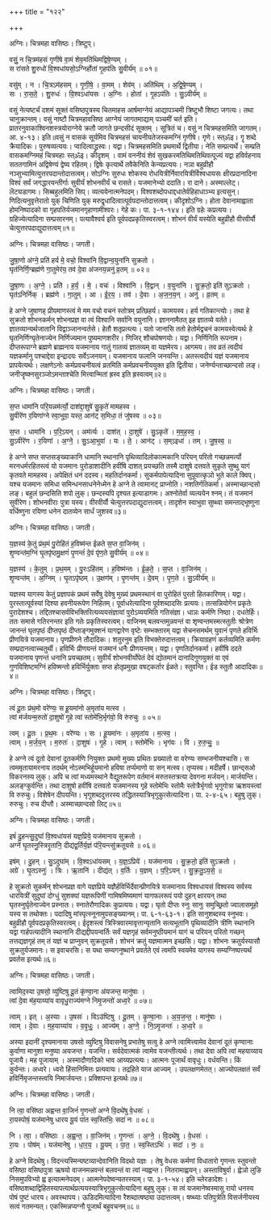 +++
title = "१२२"

+++


अग्निः। चित्रमहा वासिष्ठः। त्रिष्टुप्।

वसुं॒ न चि॒त्रम॑हसं गृणीषे वा॒मं शेव॒मति॑थिमद्विषे॒ण्यम् ।  
स रा॑सते शु॒रुधो॑ वि॒श्वधा॑यसो॒ऽग्निर्होता॑ गृ॒हप॑तिः सु॒वीर्य॑म् ॥ ०१॥

वसु॑म् । न । चि॒त्रऽम॑हसम् । गृ॒णी॒षे॒ । वा॒मम् । शेव॑म् । अति॑थिम् । अ॒द्वि॒षे॒ण्यम् ।  
सः । रा॒स॒ते॒ । शु॒रुधः॑ । वि॒श्वऽधा॑यसः । अ॒ग्निः । होता॑ । गृ॒हऽप॑तिः । सु॒ऽवीर्य॑म् ॥

वसुं नेत्यष्टर्चं दशमं सूक्तं वसिष्ठपुत्रस्य चितमाहस आर्षमाग्नेयं आद्यापञ्चमी त्रिष्टुभौ शिष्टा जगत्यः। तथा चानुक्रान्तम्। वसुं नाष्टौ चित्रमहावसिष्ठ आग्नेयं जागतमाद्याम् पञ्चमीं चर्त इति। प्रातरनुवाकाश्विनशस्त्रयोराग्नेये क्रतौ जागते छन्दसीदं सूक्तम् । सूत्रितं च। वसुं न चित्रमहसमिति जागतम्। आ. ४-१३। इति॥वसुं न वासकं सूर्यमिव चित्रमहसं चायनीयतेजस्कमग्निं गृणीषे। गृणे। स्त्ॐइ। गॄ शब्दे क्रैयादिकः। पुरुषव्यत्ययः। प्वादित्वाद्ध्रस्वः। यद्वा। चित्रमहसमिति प्रथमार्थे द्वितीया। नेति सम्प्रत्यर्थे। सम्प्रति वासकमग्निमहं चित्रमहाः स्त्ॐइ। कीदृशम् । वामं वननीयं शेवं सुखकरमतिथिमतिथिवत्पूज्यं यद्वा हविर्वहनाय सततगामिनं अद्विषेण्यं द्वेष्य रहितम्। द्विषेः कृत्यार्थे तवैकेनिति केन्यप्रत्ययः। नञा बहुव्रीहौ नञ्सुभ्यामित्युत्तरपदान्तोदात्तत्वम्। सोऽग्निः सुरुधः शोकस्य रोधयित्रीर्निवारयित्रीर्विश्वधायसः क्षीरप्रदानादिना विश्वं सर्वं जगद्धारयन्तीर्गाः सुवीर्यं शोभनवीर्यं च रासते। यजमानेभ्यो ददाति। रा दाने। अस्माल्लेट्। लॆट्यडागमः। सिब्बहुलमिति सिप्। व्यत्ययेनात्मनेपदम्। विश्वशब्दोपधाद्दधातेर्वहिहाधाञ्भ्य इत्यसुन्। णिदित्यनुवृत्तेरातो युक् चिणिति युक् मरुद्वृधादित्वात्पूर्वपदान्तोदात्तत्वम्। कीदृशोऽग्निः। होता देवानामाह्वाता होमनिष्पादको वा गृहपतिर्यजमानगृहाणामीश्वरः। गेहे कः। पा. ३-१-१४४। इति ग्रहेः कप्रत्ययः। ग्रहिज्येत्यादिना सम्प्रसारनम्। पत्यावैश्वर्य इति पूर्वपदप्रकृतिस्वरत्वम्। शोभनं वीर्यं यस्येति बहुव्रीहौ वीरवीर्यौ चेत्युत्तरपदाद्युदात्तत्वम्॥१॥

अग्निः। चित्रमहा वासिष्ठः। जगती।

जु॒षा॒णो अ॑ग्ने॒ प्रति॑ हर्य मे॒ वचो॒ विश्वा॑नि वि॒द्वान्व॒युना॑नि सुक्रतो ।  
घृत॑निर्णि॒ग्ब्रह्म॑णे गा॒तुमेर॑य॒ तव॑ दे॒वा अ॑जनय॒न्ननु॑ व्र॒तम् ॥ ०२॥

जु॒षा॒णः । अ॒ग्ने॒ । प्रति॑ । ह॒र्य॒ । मे॒ । वचः॑ । विश्वा॑नि । वि॒द्वान् । व॒युना॑नि । सु॒क्र॒तो॒ इति॑ सुऽक्रतो ।  
घृत॑ऽनिर्निक् । ब्रह्म॑णे । गा॒तुम् । आ । ई॒र॒य॒ । तव॑ । दे॒वाः । अ॒ज॒न॒य॒न् । अनु॑ । व्र॒तम् ॥

हे अग्ने जुषाणह् प्रीयमाणस्त्वं मे मम वचो वचनं स्तोत्रम् प्रत्छिहर्य। कामयस्व। हर्य गतिकान्त्योः। तथा हे सुक्रतो शोभनकर्मन् शोभनप्रज्ञ वा त्वं विश्वानि सर्वानि वयुनानि। ज्ञाननामैतत् इह ज्ञातव्ये वर्तते। ज्ञातव्यान्यर्थजातानि विद्वाञ्जानन्वर्तसे। हेतौ शतृप्रत्य्त्यः। यतो जानासि ततो हेतोर्मद्वचनं कामयस्वेत्यर्थः हे घृतनिर्णिग्घृतेनाज्येन निर्णिज्यमान पुष्यमाणशरीर। णिजिर् शौचपोषणयोः। यद्वा। निर्णिगिति रूपनाम। दीप्तरूपाग्ने ब्रह्मणे ब्राह्मनाय यजमानाय गातुं गातव्यं ज्ञातव्यम् वा यज्ञमेरय। आगमय। तव व्रतं त्वदीयं यज्ञकर्मानु पश्चाद्देवा इन्द्रादयः सर्वेऽजनयन्। यजमानाय फलानि जनयन्ति। अतस्त्वदीयं यज्ञं यजमानाय प्रापयेत्यर्थः। लक्षणेऽनोः कर्मप्रवचनीयत्वं व्रतमिति कर्मप्रवचनीययुक्त इति द्वितीया। जनेर्ण्यन्ताच्छान्दसो लङ्। जनीजॄष्क्नसुरञ्जोऽमन्ताश्चेति मित्त्वान्मितां ह्रस्व इति ह्रस्वत्वम्॥२॥

अग्निः। चित्रमहा वासिष्ठः। जगती।

स॒प्त धामा॑नि परि॒यन्नम॑र्त्यो॒ दाश॑द्दा॒शुषे॑ सु॒कृते॑ मामहस्व ।  
सु॒वीरे॑ण र॒यिणा॑ग्ने स्वा॒भुवा॒ यस्त॒ आन॑ट् स॒मिधा॒ तं जु॑षस्व ॥ ०३॥

स॒प्त । धामा॑नि । प॒रि॒ऽयन् । अम॑र्त्यः । दाश॑त् । दा॒शुषे॑ । सु॒ऽकृते॑ । म॒म॒ह॒स्व॒ ।  
सु॒ऽवीरे॑ण । र॒यिणा॑ । अ॒ग्ने॒ । सु॒ऽआ॒भुवा॑ । यः । ते॒ । आन॑ट् । स॒म्ऽइधा॑ । तम् । जु॒ष॒स्व॒ ॥

हे अग्ने सप्त सप्तसङ्ख्याकानि धामानि स्थानानि पृथिव्यादिलोकात्मकानि परियन् परितो गच्छन्नमर्त्यो मरनधर्मरहितस्त्वं यो यजमानः पुरोडाशादीनि हवींषि दाशत् प्रयच्छति तस्मै दाशुषे दत्तवते सुकृते सुष्थु यागं कृतवते मामहस्व। अपेक्षितं धनं ददस्व। महतिर्दानकर्मा। सुकर्मपापेत्यादिना सुपूवात्कृञो भुते काले क्विप्। यश्च यजमानः समिधा समिन्धनसाधनेनेध्मेन हे अग्ने ते त्वामानट् प्राप्नोति। नशतिर्गतिकर्मा। अस्माच्छान्दसो लङ्। बहुलं छन्दसिति शपो लुक्। छन्दस्यपि दृश्यत इत्याडागमः। अश्नोतेर्वा व्यत्ययेन श्नम्। तं यजमानं सुवीरेण। शोभनवीराः पुत्रा यस्य। वीरवीर्यौ चेत्युत्तरपदाद्युदात्तत्वम्। तादृशेन स्वाभुवा सुष्थ्वा समन्ताद्भूष्णुना वर्धिष्णुना रयिणा धनेन दातव्येन सार्धं जुशस्व॥३॥

अग्निः। चित्रमहा वासिष्ठः। जगती।

य॒ज्ञस्य॑ के॒तुं प्र॑थ॒मं पु॒रोहि॑तं ह॒विष्म॑न्त ईळते स॒प्त वा॒जिन॑म् ।  
शृ॒ण्वन्त॑म॒ग्निं घृ॒तपृ॑ष्ठमु॒क्षणं॑ पृ॒णन्तं॑ दे॒वं पृ॑ण॒ते सु॒वीर्य॑म् ॥ ०४॥

य॒ज्ञस्य॑ । के॒तुम् । प्र॒थ॒मम् । पु॒रःऽहि॑तम् । ह॒विष्म॑न्तः । ई॒ळ॒ते॒ । स॒प्त । वा॒जिन॑म् ।  
शृ॒ण्वन्त॑म् । अ॒ग्निम् । घृ॒तऽपृ॑ष्ठम् । उ॒क्षण॑म् । पृ॒णन्त॑म् । दे॒वम् । पृ॒ण॒ते । सु॒ऽवीर्य॑म् ॥

यज्ञस्य यागस्य केतुं प्रज्ञापकं प्रथमं सर्वेषु देवेषु मुख्यं प्रथमस्थानं वा पुरोहितं पुरतो हितकारिणम्। यद्वा। पुरस्तात्पूर्वस्यां दिश्या हवनीयरूपेण निहितम्। पूर्वाधरेत्यादिना पूर्वशब्दादसिः प्रत्ययः। तत्सन्नियोगेन प्रकृतेः पुरादेशश्च। तद्दितश्चासर्वविभक्तिरित्यव्ययसंज्ञायां पुरोऽव्ययमिति गतिसंज्ञा। धाञः कर्मणि निष्ठा। दधतेर्हिः। ततः समासे गतिरनन्तर इति गतेः प्रकृतिस्वरत्वम्। वाजिनम् बलवन्तमुन्नवन्तं वा शृण्वन्तमस्मत्स्तुतीः श्रोत्रेण जानन्तं घृतपृष्ठं दीप्तपृष्ठं दीप्ताङ्गमुक्शनं यागद्वारेण वृष्टेः सम्भक्तारम् यद्वा सेचनसमर्थम् युवानं पृणते हविर्भिः प्रीणयित्रे यजमानाय। पृणप्रीणने तौदादिकः। शतुरनुम इति विभक्तेरुदात्तत्वम्। क्रियाग्रहणं कर्तव्यमिति कर्मणः सम्प्रदानत्वाच्चतुर्थी। हविर्भिः प्रीणयन्तं यजमानं धनैः प्रीणयन्तम्। यद्वा। पृणतिर्दानकर्मा। हवींषि ददते यजमानाय पृणन्तं धनानि प्रयच्छतम्। सुवीर्यं शोभनवीर्योपेतं देवं द्योतमानं दानादिगुणयुक्तं वा एवं गुणविशिष्टमग्निं हविष्मन्तो हविर्भिर्युक्ताः सप्त होतृप्रमुखा वषट्कर्तार ईळते। स्तुवन्ति। ईड स्तुतौ आदादिकः॥४॥

अग्निः। चित्रमहा वासिष्ठः। त्रिष्टुप्।

त्वं दू॒तः प्र॑थ॒मो वरे॑ण्यः॒ स हू॒यमा॑नो अ॒मृता॑य मत्स्व ।  
त्वां म॑र्जयन्म॒रुतो॑ दा॒शुषो॑ गृ॒हे त्वां स्तोमे॑भि॒र्भृग॑वो॒ वि रु॑रुचुः ॥ ०५॥

त्वम् । दू॒तः । प्र॒थ॒मः । वरे॑ण्यः । सः । हू॒यमा॑नः । अ॒मृता॑य । म॒त्स्व॒ ।  
त्वाम् । म॒र्ज॒य॒न् । म॒रुतः॑ । दा॒शुषः॑ । गृ॒हे । त्वाम् । स्तोमे॑भिः । भृग॑वः । वि । रु॒रु॒चुः॒ ॥

हे अग्ने त्वं दूतो देवानां दूतकर्मणि नियुक्तः प्रथमो मुख्यः प्रथितः प्रख्यातो वा वरेण्यः सम्भजनीयश्चासि। स त्वममृतायामरनाय तदर्थम् नोऽस्मभिर्हूयमानो हविषा तर्प्यमाणो वा सन् मत्स्व। तृप्यस्व। मदीहर्षे। छान्द्सओ विकरनस्य लुक्। अपि च त्वां मध्यमस्थाने वैद्युतरूपेण वर्तमानं मरुतस्तत्रत्या देवगना मर्जयन्। मार्जयन्ति। अलङ्ग्कुर्वन्ति। तथा दाशुषो हवींषि दत्तवतो यजमानस्य गृहे स्तोमेभिः स्तोमैः स्तोत्रैर्भृगवो भृगुगोत्रा ऋशयस्त्वां वि रुरुचुः। विशेषेन दीपयन्ति। भृगुशब्ददुत्तरस्य तद्धितस्यात्रिभृगुकुत्सेत्यादिना। पा. २-४-६५। बहुषु लुक्। रुरुचुः। रुच दीप्तौ। अस्माच्छान्दसो लिट्॥५॥

अग्निः। चित्रमहा वासिष्ठः। जगती।

इषं॑ दु॒हन्त्सु॒दुघां॑ वि॒श्वधा॑यसं यज्ञ॒प्रिये॒ यज॑मानाय सुक्रतो ।  
अग्ने॑ घृ॒तस्नु॒स्त्रिरृ॒तानि॒ दीद्य॑द्व॒र्तिर्य॒ज्ञं प॑रि॒यन्त्सु॑क्रतूयसे ॥ ०६॥

इष॑म् । दु॒हन् । सु॒ऽदुघा॑म् । वि॒श्वऽधा॑यसम् । य॒ज्ञ॒ऽप्रिये॑ । यज॑मानाय । सु॒क्र॒तो॒ इति॑ सुऽक्रतो ।  
अग्रे॑ । घृ॒तऽस्नुः॑ । त्रिः । ऋ॒तानि॑ । दीद्य॑त् । व॒र्तिः । य॒ज्ञम् । प॒रि॒ऽयन् । सु॒क्र॒तु॒ऽय॒से॒ ॥

हे सुक्रतो सुकर्मन् शोभनप्रज्ञ वागे यज्ञप्रिये यज्ञैर्हविर्भिर्देवान्प्रीणयित्रे यजमानाय विश्वधायसं विश्वस्य सर्वस्य धारयित्रीं सुदुघां दोग्धुं सुशक्यां यज्ञरूपिणीं गामिषमिष्यमाणं यागफलरूपं पयो दुहन् क्षारयन् तथा घृतस्नुर्घृतेनाज्येन प्रस्नातः। स्नातेरौणादिकः कुप्रत्ययः। यद्वा। घृतो दीप्तः स्नुः सानुः समुच्छ्रितो ज्वालासमूहो यस्य स तथोक्तः। पदादिषु मांस्पृत्स्नूनामुपसङ्ख्यानम्। पा. ६-१-६३-१। इति सानुशब्दस्य स्नुभवः। बहुव्रीहौ पूर्वपदप्रकृतिस्वरत्वम्। ईदृशस्त्वं त्रिस्त्रिवारमावृत्तान्यृतानि सत्यभूतानि पृथिव्यादीनि त्रीणि स्थानानि यद्वा गार्हपत्यादीनि स्थानानि दीद्यद्दीपयन्वर्तिः सर्वं यज्ञगृहं सर्वमनुष्ठीयमानं यागं च परियन् परितो गच्छन् तत्तद्यज्ञगृहं तम् तं यज्ञं च प्राप्नुवन् सुक्रतूयसे। शोभनं क्रतुं यज्ञमात्मन इच्छसि। यद्वा। शोभनः क्रतुर्यस्यासौ सुक्रतुर्यजमानः। स इवाचरसि। स यथा सम्यगनुष्थाने प्रवर्तते एवं त्वमपि स्वयमेव यागस्य सम्यग्निष्पत्त्यर्थं प्रवर्तस इत्यर्थः॥६॥

अग्निः। चित्रमहा वासिष्ठः। जगती।

त्वामिद॒स्या उ॒षसो॒ व्यु॑ष्टिषु दू॒तं कृ॑ण्वा॒ना अ॑यजन्त॒ मानु॑षाः ।  
त्वां दे॒वा म॑ह॒याय्या॑य वावृधु॒राज्य॑मग्ने निमृ॒जन्तो॑ अध्व॒रे ॥ ०७॥

त्वाम् । इत् । अ॒स्याः । उ॒षसः॑ । विऽउ॑ष्टिषु । दू॒तम् । कृ॒ण्वा॒नाः । अ॒य॒ज॒न्त॒ । मानु॑षाः ।  
त्वाम् । दे॒वाः । म॒ह॒याय्या॑य । व॒वृ॒धुः॒ । आज्य॑म् । अ॒ग्ने॒ । नि॒ऽमृ॒जन्तः॑ । अ॒ध्व॒रे ॥

अस्या इदानीं दृश्यमानाया उषसो व्युष्टिषु विवासनेषु प्रभातेषु सत्वु हे अग्ने त्वामित्त्वामेव देवानां दूतं कृण्वानाः कुर्वाणा मानुशा मनुष्या अयजन्त। यजन्ति। सर्वदेवात्मकं त्वामेव यजन्तीत्यर्थः। तथा देवा अपि त्वां महयाय्याय पूजायै। मह पूजायाम् । अस्मादौणादिको भाव आय्यप्रत्य्त्यः। आत्मनः पूजार्थं वावृधुः। वर्धयन्ति। किं कुर्वन्तः। अध्वरे। ध्वरो हिंसानिमित्तः प्रत्यवायः। तद्रहिते याज आज्यम् । उपलक्षणमेतत्। आज्योपलक्षतं सर्वं हविर्निमृजन्तस्त्वयि निमार्जयन्तः। प्रक्शिपन्त इत्यर्थः॥७॥

अग्निः। चित्रमहा वासिष्ठः। जगती।

नि त्वा॒ वसि॑ष्ठा अह्वन्त वा॒जिनं॑ गृ॒णन्तो॑ अग्ने वि॒दथे॑षु वे॒धसः॑ ।  
रा॒यस्पोषं॒ यज॑मानेषु धारय यू॒यं पा॑त स्व॒स्तिभिः॒ सदा॑ नः ॥ ०८॥

नि । त्वा॒ । वसि॑ष्ठाः । अ॒ह्व॒न्त॒ । वा॒जिन॑म् । गृ॒णन्तः॑ । अ॒ग्ने॒ । वि॒दथे॑षु । वे॒धसः॑ ।  
रा॒यः । पोष॑म् । यज॑मानेषु । धा॒र॒य॒ । यू॒यम् । पा॒त॒ । स्व॒स्तिऽभिः॑ । सदा॑ । नः॒ ॥

हे अग्ने विदथेषु। विदन्त्यस्मिन्यष्टव्यान्देवानिति विदथो यज्ञः । तेषु वेधसः कर्मणां विधातारो गृणन्तः स्तुवन्तो वसिष्ठा वसिष्ठपुत्रा ऋषयो वाजनमन्नवन्तं बलवन्तं वा त्वां न्यह्वन्त। नितरामाह्वयन्। अस्ताविषुर्वा। ह्वेञो लुङि निसमुपविभ्यो ह्व इत्यात्मनेपदम्। आत्मनेपदेष्वन्यतरस्याम्। पा. ३-१-५४। इति च्लेरङादेशः। वसिष्ठशब्दाद्विहितस्यापत्यार्थप्रत्ययस्यात्रिभृगुकुत्सेत्यादिना बहुषु लुक्। स त्वं यजमानेष्वस्मासु रायो धनस्य पोषं पुष्टं धारय। अवस्थापय। ऊडिदमित्यादिना रैशब्दात्षष्ठ्या उदात्तत्वम्। षष्थ्याः पतिपुत्रेति विसर्जनीयस्य सत्वं गतमन्यत्। एकस्मिन्नप्यग्नौ पूजार्थं बहुवचनम्॥८॥